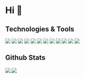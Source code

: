 # Hi  👋

<!--
**ranjitjana027/ranjitjana027** is a ✨ _special_ ✨ repository because its `README.md` (this file) appears on your GitHub profile.

Here are some ideas to get you started:

- 🔭 I’m currently working on ...
- 🌱 I’m currently learning ...
- 👯 I’m looking to collaborate on ...
- 🤔 I’m looking for help with ...
- 💬 Ask me about ...
- 📫 How to reach me: ...
- 😄 Pronouns: ...
- ⚡ Fun fact: ...
-->
## Technologies & Tools
![](https://img.shields.io/badge/Code-C-informational?style=flat&logo=C&logoColor=white&color=2bbc8a)
![](https://img.shields.io/badge/Code-Java-informational?style=flat&logo=java&logoColor=white&color=2bbc8a)
![](https://img.shields.io/badge/Code-Python-informational?style=flat&logo=Python&logoColor=white&color=2bbc8a)
![](https://img.shields.io/badge/Tools-PostgreSQL-informational?style=flat&logo=postgresql&logoColor=white&color=2bbc8a)
![](https://img.shields.io/badge/Tools-Jupyter-informational?style=flat&logo=jupyter&logoColor=white&color=2bbc8a)
![](https://img.shields.io/badge/Tools-Spyder-informational?style=flat&logo=spyder&logoColor=white&color=2bbc8a)
![](https://img.shields.io/badge/Web_Tech-Code-JavaScript-informational?style=flat&logo=javascript&logoColor=white&color=2bbc8a)
![](https://img.shields.io/badge/Web_Tech-HTML5-informational?style=flat&logo=HTML5&logoColor=white&color=2bbc8a)
![](https://img.shields.io/badge/Web_Tech-CSS3-informational?style=flat&logo=css3&logoColor=white&color=2bbc8a)
![](https://img.shields.io/badge/Web_Tech-Flask-informational?style=flat&logo=flask&logoColor=white&color=2bbc8a)
![](https://img.shields.io/badge/Web_Tech-Django-informational?style=flat&logo=django&logoColor=white&color=2bbc8a)
![](https://img.shields.io/badge/Web_Tech-JSON-informational?style=flat&logo=json&logoColor=white&color=2bbc8a)
## Github Stats
<a href="https://github.com/ranjitjana027/ranjitjana027">
  <img align="center" src="https://github-readme-stats.vercel.app/api/top-langs/?username=ranjitjana027&hide=css,html&theme=cobalt"/>
</a>
<a href="https://github.com/ranjitjana027/ranjitjana027">
  <img align="center" src="https://github-readme-stats.vercel.app/api?username=ranjitjana027&show_icons=true&line_height=27&count_private=true&theme=cobalt" />
</a>

